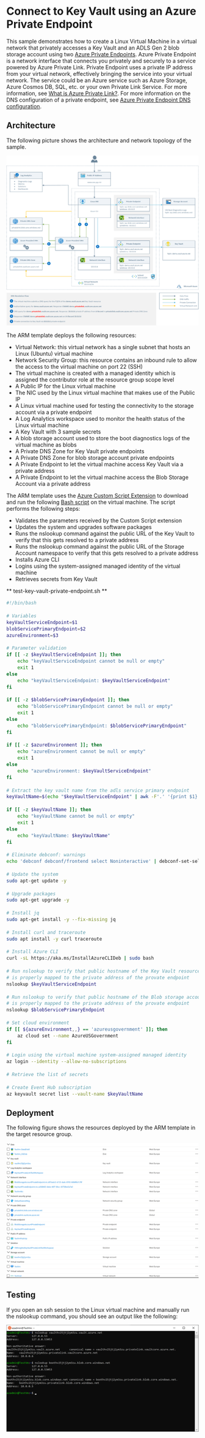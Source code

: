 # Connect to Key Vault using an Azure Private Endpoint #

This sample demonstrates how to create a Linux Virtual Machine in a virtual network that privately accesses a Key Vault and an ADLS Gen 2 blob storage account using two [Azure Private Endpoints](https://docs.microsoft.com/en-us/azure/private-link/private-endpoint-overview). Azure Private Endpoint is a network interface that connects you privately and securely to a service powered by Azure Private Link. Private Endpoint uses a private IP address from your virtual network, effectively bringing the service into your virtual network. The service could be an Azure service such as Azure Storage, Azure Cosmos DB, SQL, etc. or your own Private Link Service. For more information, see [What is Azure Private Link?](https://docs.microsoft.com/en-us/azure/private-link/private-link-overview). For more information on the DNS configuration of a private endpoint, see [Azure Private Endpoint DNS configuration](https://docs.microsoft.com/en-us/azure/private-link/private-endpoint-dns).

## Architecture ##

The following picture shows the architecture and network topology of the sample.

![Architecture](images/architecture.png)

The ARM template deploys the following resources:

- Virtual Network: this virtual network has a single subnet that hosts an Linux (Ubuntu) virtual machine
- Network Security Group: this resource contains an inbound rule to allow the access to the virtual machine on port 22 (SSH)
- The virtual machine is created with a managed identity which is assigned the contributor role at the resource group scope level
- A Public IP for the Linux virtual machine
- The NIC used by the Linux virtual machine that makes use of the Public IP
- A Linux virtual machine used for testing the connectivity to the storage account via a private endpoint
- A Log Analytics workspace used to monitor the health status of the Linux virtual machine
- A Key Vault with 3 sample secrets
- A blob storage account used to store the boot diagnostics logs of the virtual machine as blobs
- A Private DNS Zone for Key Vault private endpoints
- A Private DNS Zone for blob storage account private endpoints
- A Private Endpoint to let the virtual machine access Key Vault via a private address
- A Private Endpoint to let the virtual machine access the Blob Storage Account via a private address

The ARM template uses the [Azure Custom Script Extension](https://docs.microsoft.com/en-us/azure/virtual-machines/extensions/custom-script-linux) to download and run the following [Bash script](scripts/test-key-vault-private-endpoint.sh) on the virtual machine. The script performs the following steps:

- Validates the parameters received by the Custom Script extension
- Updates the system and upgrades software packages
- Runs the nslookup command against the public URL of the Key Vault to verify that this gets resolved to a private address
- Runs the nslookup command against the public URL of the Storage Account namespace to verify that this gets resolved to a private address
- Installs Azure CLI
- Logins using the system-assigned managed identity of the virtual machine
- Retrieves secrets from Key Vault

** test-key-vault-private-endpoint.sh **

```bash
#!/bin/bash

# Variables
keyVaultServiceEndpoint=$1
blobServicePrimaryEndpoint=$2
azureEnvironment=$3

# Parameter validation
if [[ -z $keyVaultServiceEndpoint ]]; then
    echo "keyVaultServiceEndpoint cannot be null or empty"
    exit 1
else
    echo "keyVaultServiceEndpoint: $keyVaultServiceEndpoint"
fi

if [[ -z $blobServicePrimaryEndpoint ]]; then
    echo "blobServicePrimaryEndpoint cannot be null or empty"
    exit 1
else
    echo "blobServicePrimaryEndpoint: $blobServicePrimaryEndpoint"
fi

if [[ -z $azureEnvironment ]]; then
    echo "azureEnvironment cannot be null or empty"
    exit 1
else
    echo "azureEnvironment: $keyVaultServiceEndpoint"
fi

# Extract the key vault name from the adls service primary endpoint
keyVaultName=$(echo "$keyVaultServiceEndpoint" | awk -F'.' '{print $1}')

if [[ -z $keyVaultName ]]; then
    echo "keyVaultName cannot be null or empty"
    exit 1
else
    echo "keyVaultName: $keyVaultName"
fi

# Eliminate debconf: warnings
echo 'debconf debconf/frontend select Noninteractive' | debconf-set-selections

# Update the system
sudo apt-get update -y

# Upgrade packages
sudo apt-get upgrade -y

# Install jq
sudo apt-get install -y --fix-missing jq

# Install curl and traceroute
sudo apt install -y curl traceroute

# Install Azure CLI
curl -sL https://aka.ms/InstallAzureCLIDeb | sudo bash

# Run nslookup to verify that public hostname of the Key Vault resource
# is properly mapped to the private address of the provate endpoint
nslookup $keyVaultServiceEndpoint

# Run nslookup to verify that public hostname of the Blob storage account 
# is properly mapped to the private address of the provate endpoint
nslookup $blobServicePrimaryEndpoint

# Set cloud environment
if [[ ${azureEnvironment,,} == 'azureusgovernment' ]]; then
    az cloud set --name AzureUSGovernment
fi

# Login using the virtual machine system-assigned managed identity
az login --identity --allow-no-subscriptions

# Retrieve the list of secrets

# Create Event Hub subscription
az keyvault secret list --vault-name $keyVaultName
```

## Deployment ##

The following figure shows the resources deployed by the ARM template in the target resource group.

![Resource Group](images/resourcegroup.png)

## Testing ##

If you open an ssh session to the Linux virtual machine and manually run the nslookup command, you should see an output like the following:

![Architecture](images/nslookup.png)
